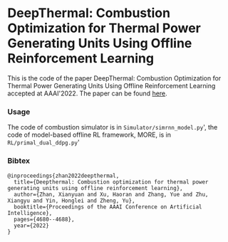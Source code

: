 # DeepThermal: Combustion Optimization for Thermal Power Generating Units Using Offline Reinforcement Learning

This is the code of the paper DeepThermal: Combustion Optimization for Thermal Power Generating Units Using Offline Reinforcement Learning accepted at AAAI'2022. The paper can be found [here](https://arxiv.org/abs/2102.11492).

### Usage
The code of combustion simulator is in `Simulator/simrnn_model.py`', the code of model-based offline RL framework, MORE, is in `RL/primal_dual_ddpg.py`'


### Bibtex
```
@inproceedings{zhan2022deepthermal,
  title={Deepthermal: Combustion optimization for thermal power generating units using offline reinforcement learning},
  author={Zhan, Xianyuan and Xu, Haoran and Zhang, Yue and Zhu, Xiangyu and Yin, Honglei and Zheng, Yu},
  booktitle={Proceedings of the AAAI Conference on Artificial Intelligence},
  pages={4680--4688},
  year={2022}
}
```

